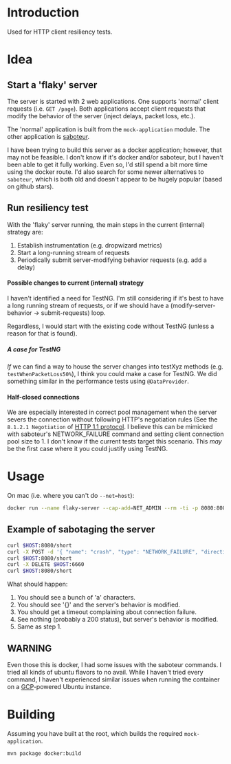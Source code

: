 # Introduction

Used for HTTP client resiliency tests.

# Idea

## Start a 'flaky' server

The server is started with 2 web applications.  One supports 'normal' client
requests (i.e. `GET /page`).  Both applications accept client requests that modify
the behavior of the server (inject delays, packet loss, etc.).

The 'normal' application is built from the `mock-application` module.  The
other application is [saboteur](https://github.com/tomakehurst/saboteur).

I have been trying to build this server as a docker application; however, that
may not be feasible.  I don't know if it's docker and/or saboteur, but I
haven't been able to get it fully working.  Even so, I'd still spend a bit more
time using the docker route.  I'd also search for some newer alternatives to
`saboteur`, which is both old and doesn't appear to be hugely popular (based on
github stars).

## Run resiliency test

With the 'flaky' server running, the main steps in the current (internal)
strategy are:

1. Establish instrumentation (e.g. dropwizard metrics)
1. Start a long-running stream of requests
1. Periodically submit server-modifying behavior requests (e.g. add a delay)

#### Possible changes to current (internal) strategy

I haven't identified a need for TestNG.  I'm still considering if it's best to
have a long running stream of requests, or if we should have a
(modify-server-behavior -> submit-requests) loop.

Regardless, I would start with the existing code without TestNG (unless a
reason for that is found).

##### A case for TestNG

_If_ we can find a way to house the server changes into testXyz methods (e.g.
`testWhenPacketLoss50%`), I think you could make a case for TestNG.  We did
something similar in the performance tests using `@DataProvider`.

#### Half-closed connections

We are especially interested in correct pool management when the server severs
the connection without following HTTP's negotiation rules (See the `8.1.2.1
Negotiation` of [HTTP 1.1
protocol](https://www.w3.org/Protocols/rfc2616/rfc2616-sec8.html).  I believe
this can be mimicked with saboteur's NETWORK_FAILURE command and setting client
connection pool size to 1.  I don't know if the current tests target this
scenario.  This _may_ be the first case where it you could justify using
TestNG.

# Usage

On mac (i.e. where you can't do `--net=host`):

```sh
docker run --name flaky-server --cap-add=NET_ADMIN --rm -ti -p 8080:8080 -p 6660:6660 crankydillo/flaky-server
```

## Example of sabotaging the server

```sh
curl $HOST:8080/short
curl -X POST -d '{ "name": "crash", "type": "NETWORK_FAILURE", "direction": "IN", "to_port": 8080 }' $HOST:6660
curl $HOST:8080/short
curl -X DELETE $HOST:6660
curl $HOST:8080/short
```

What should happen:
1. You should see a bunch of 'a' characters.
1. You should see '{}' and the server's behavior is modified.
1. You should get a timeout complaining about connection failure.
1. See nothing (probably a 200 status), but server's behavior is modified.
1. Same as step 1.

## WARNING

Even those this is docker, I had some issues with the saboteur commands.  I
tried all kinds of ubuntu flavors to no avail.  While I haven't tried every
command, I haven't experienced similar issues when running the container on a
[GCP](https://cloud.google.com/compute/)-powered Ubuntu instance.

# Building

Assuming you have built at the root, which builds the required `mock-application`.

```sh
mvn package docker:build
```
